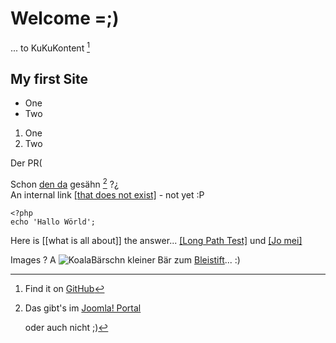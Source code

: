 # Welcome =;)
... to KuKuKontent [^1]

## My first Site
* One
* Two

1. One
2. Two

Der PR(

Schon [den da](http://echo.com) gesähn [^2] ?¿<br />
An internal link [[that does not exist]](is/not/here) - not yet :P

~~~
<?php
echo 'Hallo Wörld';
~~~

Here is [[what is all about]] the answer... [[Long Path Test]](a/b/c/d/e/f/huhu) und [[Jo mei]](Jo%20mei)
 
Images ? A ![KoalaBärschn](images/sampledata/parks/animals/180px_koala_ag1.jpg) kleiner Bär zum [Bleistift](http://de.wikipedia.org/wiki/Beispiel_%28Rhetorik%29)... :)

[^1]:Find it on [GitHub](https://github.com/elkuku/KuKuKontent)

[^2]:Das gibt's im [Joomla! Portal](https://joomlaportal.de)

    oder auch nicht ;)